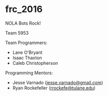 # frc_2016

NOLA Bots Rock!

Team 5953

Team Programmers:
* Lane O'Bryant
* Isaac Thaxton
* Caleb Christopherson

Programming Mentors:
* Jesse Varnado (jesse.varnado@gmail.com)
* Ryan Rockefeller (rrockefe@tulane.edu)
